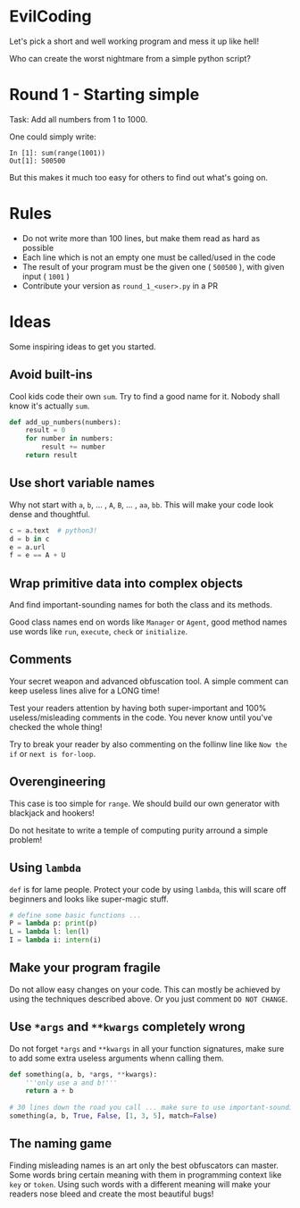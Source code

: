 # EvilCoding

Let's pick a short and well working program and mess it up like hell!

Who can create the worst nightmare from a simple python script?

# Round 1 - Starting simple

Task: Add all numbers from 1 to 1000.

One could simply write:

```ipython
In [1]: sum(range(1001))
Out[1]: 500500
```

But this makes it much too easy for others to find out what's going on.

# Rules

+ Do not write more than 100 lines, but make them read as hard as possible
+ Each line which is not an empty one must be called/used in the code
+ The result of your program must be the given one ( `500500` ), with given input ( `1001` )
+ Contribute your version as `round_1_<user>.py` in a PR
 
# Ideas

Some inspiring ideas to get you started.

## Avoid built-ins

Cool kids code their own `sum`. Try to find a good name for it. Nobody shall know it's actually `sum`.

```python
def add_up_numbers(numbers):
    result = 0
    for number in numbers:
        result += number
    return result
```

## Use short variable names

Why not start with `a`, `b`, ... , `A`, `B`, ... , `aa`, `bb`. This will make your code look dense and thoughtful.

```python
c = a.text  # python3!
d = b in c
e = a.url
f = e == A + U
```

## Wrap primitive data into complex objects

And find important-sounding names for both the class and its methods.

Good class names end on words like `Manager` or `Agent`, good method names use words like `run`, `execute`, `check` or `initialize`.

## Comments

Your secret weapon and advanced obfuscation tool. A simple comment can keep useless lines alive for a LONG time!

Test your readers attention by having both super-important and 100% useless/misleading comments in the code. You never know until you've checked the whole thing!

Try to break your reader by also commenting on the follinw line like `Now the if` or `next is for-loop`.

## Overengineering

This case is too simple for `range`. We should build our own generator with blackjack and hookers!

Do not hesitate to write a temple of computing purity arround a simple problem!

## Using `lambda`

`def` is for lame people. Protect your code by using `lambda`, this will scare off beginners and looks like super-magic stuff.

```python
# define some basic functions ...
P = lambda p: print(p)
L = lambda l: len(l)
I = lambda i: intern(i)
```

## Make your program fragile

Do not allow easy changes on your code. This can mostly be achieved by using the techniques described above. Or you just comment `DO NOT CHANGE`.

## Use `*args` and `**kwargs` completely wrong

Do not forget `*args` and `**kwargs` in all your function signatures, make sure to add some extra useless arguments whenn calling them.

```python
def something(a, b, *args, **kwargs):
    '''only use a and b!'''
    return a + b
    
# 30 lines down the road you call ... make sure to use important-sounding keyword arguments!
something(a, b, True, False, [1, 3, 5], match=False)
```

## The naming game

Finding misleading names is an art only the best obfuscators can master. Some words bring certain meaning with them in programming context like `key` or `token`. Using such words with a different meaning will make your readers nose bleed and create the most beautiful bugs!
